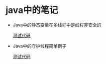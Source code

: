 # java中的笔记

- Java中的静态变量在多线程中是线程非安全的

    [测试代码](../../bookcode/javaproject/ThinkInJavaNote/src/main/java/cn/danao/learning/thread/provide/ProvideThread.java)

- Java中的守护线程简单例子

    [测试代码](../../bookcode/javaproject/ThinkInJavaNote/src/main/java/cn/danao/learning/thread/daemon/DaemonThreadTest.java)

